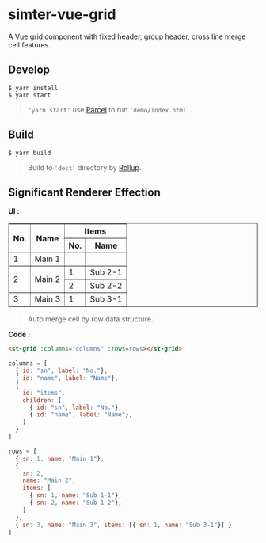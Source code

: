 # simter-vue-grid

A [Vue] grid component with fixed header, group header, cross line merge cell features.

## Develop

```shell
$ yarn install
$ yarn start
```

> `'yarn start'` use [Parcel] to run `'demo/index.html'`.

## Build

```shell
$ yarn build
```

> Build to `'dest'` directory by [Rollup].

## Significant Renderer Effection

**UI :**

<table border=1>
  <!-- 列宽控制 -->
  <colgroup></colgroup>
  <!-- 列头 -->
  <thead>
    <tr><th rowspan=2>No.</th><th rowspan=2>Name</th><th colspan=2 style="text-align:center">Items</th></tr>
    <tr><th>No.</th><th>Name</th></tr>
  </thead>
  <!-- 内容 -->
  <tbody>
    <tr><td>1</td><td>Main 1</td><td></td><td></td></tr>
    <tr><td rowspan=2>2</td><td rowspan=2>Main 2</td><td>1</td><td>Sub 2-1</td></tr>
    <tr><td>2</td><td>Sub 2-2</td></tr>
    <tr><td>3</td><td>Main 3</td><td>1</td><td>Sub 3-1</td></tr>
  </tbody>
</table>

> Auto merge cell by row data structure.

**Code :**

```html
<st-grid :columns="columns" :rows=rows></st-grid>
```

```js
columns = [
  { id: "sn", label: "No."},
  { id: "name", label: "Name"},
  { 
    id: "items", 
    children: [
      { id: "sn", label: "No."},
      { id: "name", label: "Name"},
    ]
  }
]

rows = [
  { sn: 1, name: "Main 1"},
  { 
    sn: 2, 
    name: "Main 2", 
    items: [
      { sn: 1, name: "Sub 1-1"},
      { sn: 2, name: "Sub 1-2"},
    ] 
  },
  { sn: 3, name: "Main 3", items: [{ sn: 1, name: "Sub 3-1"}] }
]
```


[Vue]: https://vuejs.org
[Parcel]: https://parceljs.org
[Rollup]: https://rollupjs.org